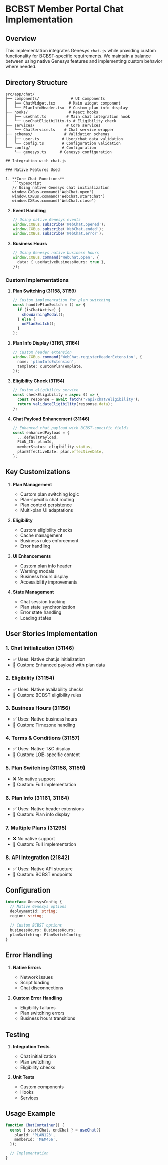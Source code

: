 # BCBST Member Portal Chat Implementation

## Overview

This implementation integrates Genesys `chat.js` while providing custom functionality for BCBST-specific requirements. We maintain a balance between using native Genesys features and implementing custom behavior where needed.

## Directory Structure

````
src/app/chat/
├── components/              # UI components
│   ├── ChatWidget.tsx      # Main widget component
│   └── PlanInfoHeader.tsx  # Custom plan info display
├── hooks/                  # React hooks
│   ├── useChat.ts         # Main chat integration hook
│   └── useChatEligibility.ts # Eligibility check
├── services/              # Core services
│   └── ChatService.ts    # Chat service wrapper
├── schemas/              # Validation schemas
│   ├── user.ts          # User/chat data validation
│   └── config.ts        # Configuration validation
└── config/              # Configuration
    └── genesys.ts      # Genesys configuration

## Integration with chat.js

### Native Features Used

1. **Core Chat Functions**
   ```typescript
   // Using native Genesys chat initialization
   window.CXBus.command('WebChat.open')
   window.CXBus.command('WebChat.startChat')
   window.CXBus.command('WebChat.close')
````

2. **Event Handling**

   ```typescript
   // Using native Genesys events
   window.CXBus.subscribe('WebChat.opened');
   window.CXBus.subscribe('WebChat.ended');
   window.CXBus.subscribe('WebChat.error');
   ```

3. **Business Hours**
   ```typescript
   // Using Genesys native business hours
   window.CXBus.command('WebChat.open', {
     data: { useNativeBusinessHours: true },
   });
   ```

### Custom Implementations

1. **Plan Switching (31158, 31159)**

   ```typescript
   // Custom implementation for plan switching
   const handlePlanSwitch = () => {
     if (isChatActive) {
       showWarningModal();
     } else {
       onPlanSwitch();
     }
   };
   ```

2. **Plan Info Display (31161, 31164)**

   ```typescript
   // Custom header extension
   window.CXBus.command('WebChat.registerHeaderExtension', {
     name: 'planInfoExtension',
     template: customPlanTemplate,
   });
   ```

3. **Eligibility Check (31154)**

   ```typescript
   // Custom eligibility service
   const checkEligibility = async () => {
     const response = await fetch('/api/chat/eligibility');
     return validateEligibility(response.data);
   };
   ```

4. **Chat Payload Enhancement (31146)**
   ```typescript
   // Enhanced chat payload with BCBST-specific fields
   const enhancedPayload = {
     ...defaultPayload,
     PLAN_ID: planId,
     memberStatus: eligibility.status,
     planEffectiveDate: plan.effectiveDate,
   };
   ```

## Key Customizations

1. **Plan Management**

   - Custom plan switching logic
   - Plan-specific chat routing
   - Plan context persistence
   - Multi-plan UI adaptations

2. **Eligibility**

   - Custom eligibility checks
   - Cache management
   - Business rules enforcement
   - Error handling

3. **UI Enhancements**

   - Custom plan info header
   - Warning modals
   - Business hours display
   - Accessibility improvements

4. **State Management**
   - Chat session tracking
   - Plan state synchronization
   - Error state handling
   - Loading states

## User Stories Implementation

### 1. Chat Initialization (31146)

- ✅ Uses: Native chat.js initialization
- 🔧 Custom: Enhanced payload with plan data

### 2. Eligibility (31154)

- ✅ Uses: Native availability checks
- 🔧 Custom: BCBST eligibility rules

### 3. Business Hours (31156)

- ✅ Uses: Native business hours
- 🔧 Custom: Timezone handling

### 4. Terms & Conditions (31157)

- ✅ Uses: Native T&C display
- 🔧 Custom: LOB-specific content

### 5. Plan Switching (31158, 31159)

- ❌ No native support
- 🔧 Custom: Full implementation

### 6. Plan Info (31161, 31164)

- ✅ Uses: Native header extensions
- 🔧 Custom: Plan info display

### 7. Multiple Plans (31295)

- ❌ No native support
- 🔧 Custom: Full implementation

### 8. API Integration (21842)

- ✅ Uses: Native API structure
- 🔧 Custom: BCBST endpoints

## Configuration

```typescript
interface GenesysConfig {
  // Native Genesys options
  deploymentId: string;
  region: string;

  // Custom BCBST options
  businessHours: BusinessHours;
  planSwitching: PlanSwitchConfig;
}
```

## Error Handling

1. **Native Errors**

   - Network issues
   - Script loading
   - Chat disconnections

2. **Custom Error Handling**
   - Eligibility failures
   - Plan switching errors
   - Business hours transitions

## Testing

1. **Integration Tests**

   - Chat initialization
   - Plan switching
   - Eligibility checks

2. **Unit Tests**
   - Custom components
   - Hooks
   - Services

## Usage Example

```typescript
function ChatContainer() {
  const { startChat, endChat } = useChat({
    planId: 'PLAN123',
    memberId: 'MEM456',
  });

  // Implementation
}
```
